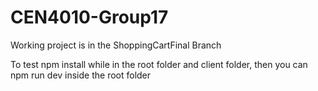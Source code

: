 # CEN4010-Group17

Working project is in the ShoppingCartFinal Branch

To test npm install while in the root folder and client folder, then you can npm run dev inside the root folder
